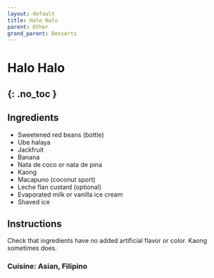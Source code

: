 ```yaml
---
layout: default
title: Halo Halo
parent: Other
grand_parent: Desserts
---
```


# Halo Halo
{: .no_toc }
---

## Ingredients

<ul>
	<li>Sweetened red beans (bottle)</li>
	<li>Ube halaya</li>
	<li>Jackfruit</li>
	<li>Banana</li>
	<li>Nata de coco or nata de pina</li>
	<li>Kaong</li>
	<li>Macapuno (coconut sport)</li>
	<li>Leche flan custard (optional)</li>
	<li>Evaporated milk or vanilla ice cream</li>
	<li>Shaved ice</li>
</ul>


## Instructions
Check that ingredients have no added artificial flavor or color. Kaong sometimes does.

### Cuisine: Asian, Filipino